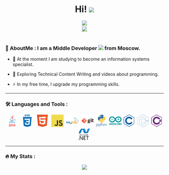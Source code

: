 <div id="heythere" align="center">
  <h1>
  Hi!
  <img src="https://media.giphy.com/media/hvRJCLFzcasrR4ia7z/giphy.gif" width="30px"/>
</h1>
</div>
<div id="header" align="center">
  <img src="https://media.giphy.com/media/dvBgr7pA6FTJOMOALY/giphy.gif" width="100"/>
</div>
<div id="badges" align="center">
  <a href="https://t.me/DuskyFox">
    <img src="https://img.shields.io/badge/Telegram-blue?style=for-the-badge&logo=telegram&logoColor=black%22%20alt=%22Telegram%20Badge"/>
  </a>
</div>
<div id="viewprof" align="center">
  <img src="https://komarev.com/ghpvc/?username=Dusky-FOX-y&style=flat-square&color=blue" alt=""/>
</div>

### :fox_face: AboutMe : I am a Middle Developer <img src="https://media.giphy.com/media/oDB7iQel7YY6I/giphy.gif" width="30"> from Moscow.

- :telescope: At the moment I am studying to become an information systems specialist.

- :seedling: Exploring Technical Content Writing and videos about programming.

- :zap: In my free time, I upgrade my programming skills.

---
### :hammer_and_wrench: Languages and Tools :

<div id="langs_tools" align="center">
  <img src="https://github.com/devicons/devicon/blob/master/icons/java/java-original-wordmark.svg" title="Java" alt="Java" width="40" height="40"/>&nbsp;
  <img src="https://github.com/devicons/devicon/blob/master/icons/css3/css3-plain-wordmark.svg"  title="CSS3" alt="CSS" width="40" height="40"/>&nbsp;
  <img src="https://github.com/devicons/devicon/blob/master/icons/html5/html5-original.svg" title="HTML5" alt="HTML" width="40" height="40"/>&nbsp;
  <img src="https://github.com/devicons/devicon/blob/master/icons/javascript/javascript-original.svg" title="JavaScript" alt="JavaScript" width="40" height="40"/>&nbsp;
  <img src="https://github.com/devicons/devicon/blob/master/icons/mysql/mysql-original-wordmark.svg" title="MySQL"  alt="MySQL" width="40" height="40"/>&nbsp;
  <img src="https://github.com/devicons/devicon/blob/master/icons/git/git-original-wordmark.svg" title="Git" **alt="Git" width="40" height="40"/>
  <img src="https://github.com/devicons/devicon/blob/master/icons/python/python-original-wordmark.svg" title="Python" **alt="Python" width="40" height="40"/>
  <img src="https://github.com/devicons/devicon/blob/master/icons/arduino/arduino-original-wordmark.svg" title="arduino" **alt="arduino" width="40" height="40"/>
  <img src="https://github.com/devicons/devicon/blob/master/icons/c/c-line.svg" title="C" **alt="C" width="40" height="40"/>
  <img src="https://github.com/devicons/devicon/blob/master/icons/cplusplus/cplusplus-line.svg" title="C++" **alt="C++" width="40" height="40"/>
  <img src="https://github.com/devicons/devicon/blob/master/icons/csharp/csharp-line.svg" title="C#" **alt="C#" width="40" height="40"/>
  <img src="https://github.com/devicons/devicon/blob/master/icons/dot-net/dot-net-original-wordmark.svg" title=".NET" **alt=".NET" width="40" height="40"/>
  
</div>

---
### :fire: My Stats :
<div align="center">
  <img src= "http://github-readme-streak-stats.herokuapp.com?user=Dusky-FOX-y&theme=dark&hide_border=true&border_radius=3.8">
</div>

